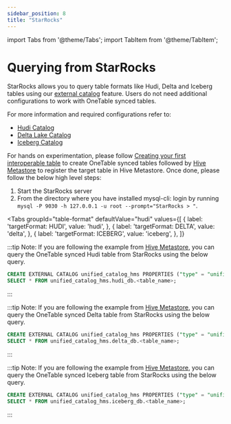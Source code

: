 ```yaml
---
sidebar_position: 8
title: "StarRocks"
---
```


import Tabs from '@theme/Tabs';
import TabItem from '@theme/TabItem';

# Querying from StarRocks

StarRocks allows you to query table formats like Hudi, Delta and Iceberg tables using our [external catalog](https://docs.starrocks.io/docs/data_source/catalog/catalog_overview/) feature.
Users do not need additional configurations to work with OneTable synced tables.

For more information and required configurations refer to:
* [Hudi Catalog](https://docs.starrocks.io/docs/data_source/catalog/hudi_catalog/)
* [Delta Lake Catalog](https://docs.starrocks.io/docs/data_source/catalog/deltalake_catalog/)
* [Iceberg Catalog](https://docs.starrocks.io/docs/data_source/catalog/iceberg_catalog/)

For hands on experimentation, please follow [Creating your first interoperable table](/docs/how-to#create-dataset)
to create OneTable synced tables followed by [Hive Metastore](/docs/hms) to register the target table
in Hive Metastore. Once done, please follow the below high level steps:
1. Start the StarRocks server 
2. From the directory where you have installed mysql-cli: login by running `mysql -P 9030 -h 127.0.0.1 -u root --prompt="StarRocks > "`.

<Tabs
groupId="table-format"
defaultValue="hudi"
values={[
{ label: 'targetFormat: HUDI', value: 'hudi', },
{ label: 'targetFormat: DELTA', value: 'delta', },
{ label: 'targetFormat: ICEBERG', value: 'iceberg', },
]}
>
<TabItem value="hudi">

:::tip Note:
If you are following the example from [Hive Metastore](/docs/hms), you can query the OneTable synced Hudi table
from StarRocks using the below query.
```sql md title="sql"
CREATE EXTERNAL CATALOG unified_catalog_hms PROPERTIES ("type" = "unified","unified.metastore.type" = "hive", "hive.metastore.uris" = "thrift://hivemetastore:9083" );
SELECT * FROM unified_catalog_hms.hudi_db.<table_name>;
```
:::

</TabItem>
<TabItem value="delta">

:::tip Note:
If you are following the example from [Hive Metastore](/docs/hms), you can query the OneTable synced Delta table
from StarRocks using the below query.
```sql md title="sql"
CREATE EXTERNAL CATALOG unified_catalog_hms PROPERTIES ("type" = "unified","unified.metastore.type" = "hive", "hive.metastore.uris" = "thrift://hivemetastore:9083" );
SELECT * FROM unified_catalog_hms.delta_db.<table_name>;
```
:::

</TabItem>
<TabItem value="iceberg">

:::tip Note:
If you are following the example from [Hive Metastore](/docs/hms), you can query the OneTable synced Iceberg table
from StarRocks using the below query.
```sql md title="sql"
CREATE EXTERNAL CATALOG unified_catalog_hms PROPERTIES ("type" = "unified","unified.metastore.type" = "hive", "hive.metastore.uris" = "thrift://hivemetastore:9083" );
SELECT * FROM unified_catalog_hms.iceberg_db.<table_name>;
```
:::

</TabItem>
</Tabs>
